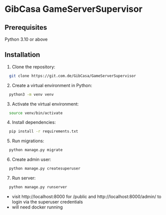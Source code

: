# GibCasa GameServerSupervisor

## Prerequisites

Python 3.10 or above

## Installation 

1. Clone the repository:
```bash
  git clone https://git.com.de/GibCasa/GameServerSupervisor
```
2. Create a virtual environment in Python:
```bash
  python3 -m venv venv
```
3. Activate the virtual environment:
```bash
  source venv/bin/activate
```
4. Install dependencies:
```bash
  pip install -r requirements.txt
```
5. Run migrations:
```bash
  python manage.py migrate
```
6. Create admin user:
```bash
  python manage.py createsuperuser
```
7. Run server:
```bash
  python manage.py runserver
```
* visit http://localhost:8000 for /public and 
  http://localhost:8000/admin/ to login via the superuser credentials
* will need docker running 

